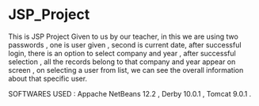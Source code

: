 # JSP_Project
This is JSP Project Given to us by our teacher, in this we are using two passwords , one is user given , second is current date, 
after successful login, there is an option to select company and year , 
after successful selection , all the records belong to that company and year appear on screen , 
on selecting a user from list, we can see the overall information about that specific user.

SOFTWARES USED :
Appache NetBeans 12.2 ,
Derby 10.0.1 ,
Tomcat 9.0.1 .
